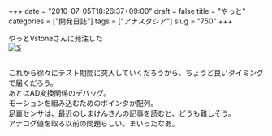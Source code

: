 +++
date = "2010-07-05T18:26:37+09:00"
draft = false
title = "やっと"
categories = ["開発日誌"]
tags = ["アナスタシア"]
slug = "750"
+++

<p>やっとVstoneさんに発注した<br /><a href="/images/robolog/photos/uncategorized/2010/07/05/s.jpg"><img  border="0"  alt="S" title="S" src="/images/robolog/blog/images/2010/07/05/s.jpg" /></a>

<br />これから徐々にテスト期間に突入していくだろうから、ちょうど良いタイミングで届くだろう。<br />あとはAD変換関係のデバッグ。<br />モーションを組み込むためのポインタか配列。<br />足裏センサは、最近のしまけんさんの記事を読むと、どうも難しそう。<br />アナログ値を取る以前の問題らしい。まいったなあ。</p>

